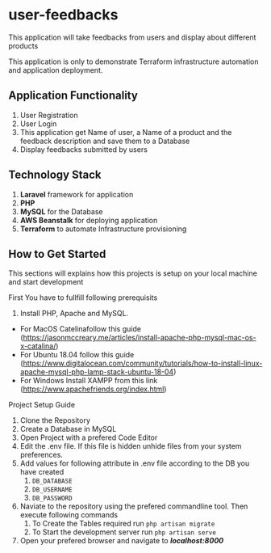 # user-feedbacks
This application will take feedbacks from users and display about different products

This application is only to demonstrate Terraform infrastructure automation and application deployment.

## Application Functionality
1. User Registration
2. User Login
3. This application get Name of user, a Name of a product and the feedback description and save them to a Database
4. Display feedbacks submitted by users

## Technology Stack
1. **Laravel** framework for application
2. **PHP**
3. **MySQL** for the Database
4. **AWS Beanstalk** for deploying application
5. **Terraform** to automate Infrastructure provisioning 

## How to Get Started
This sections will explains how this projects is setup on your local machine and start development

First You have to fullfill following prerequisits
1. Install PHP, Apache and MySQL.
 - For MacOS Catelinafollow this guide (https://jasonmccreary.me/articles/install-apache-php-mysql-mac-os-x-catalina/)
 - For Ubuntu 18.04 follow this guide (https://www.digitalocean.com/community/tutorials/how-to-install-linux-apache-mysql-php-lamp-stack-ubuntu-18-04)
- For Windows Install XAMPP from this link (https://www.apachefriends.org/index.html)

Project Setup Guide
1. Clone the Repository
2. Create a Database in MySQL
3. Open Project with a prefered Code Editor
4. Edit the .env file. If this file is hidden unhide files from your system preferences.
5. Add values for following attribute in .env file according to the DB you have created
    1. `DB_DATABASE`
    2. `DB_USERNAME`
    3. `DB_PASSWORD`
6. Naviate to the repository using the prefered commandline tool. Then execute following commands
    1. To Create the Tables required run `php artisan migrate`
    2. To Start the development server run `php artisan serve`
7. Open your prefered browser and navigate to ***localhost:8000***